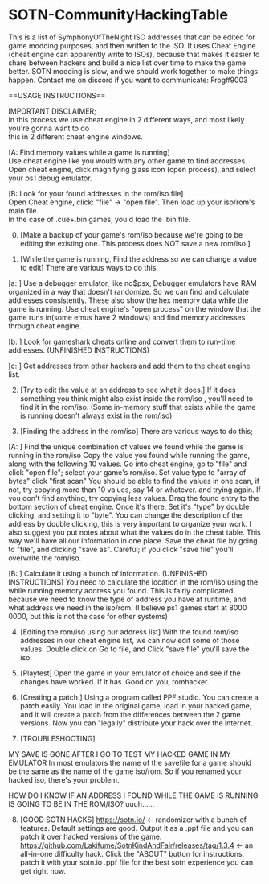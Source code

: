# SOTN-CommunityHackingTable
This is a list of SymphonyOfTheNight ISO addresses that can be edited for game modding purposes, and then written to the ISO.
It uses Cheat Engine (cheat engine can apparently write to ISOs), because that makes it easier to share between hackers and build a nice list over time to make the game better.
SOTN modding is slow, and we should work together to make things happen. Contact me on discord if you want to communicate: Frog#9003



==USAGE INSTRUCTIONS==


 IMPORTANT DISCLAIMER;                                                                              
 In this process we use cheat engine in 2 different ways, and most likely you're gonna want to do   
 this in 2 different cheat engine windows.                                                          
                                                                                                   
                                                                                                   
 [A: Find memory values while a game is running]                                                    
 Use cheat engine like you would with any other game to find addresses.                             
 Open cheat engine, click magnifying glass icon (open process), and select your ps1 debug emulator. 
                                                                                                   
                                                                                                   
 [B: Look for your found addresses in the rom/iso file]                                             
 Open Cheat engine, click: "file" -> "open file". Then load up your iso/rom's main file.            
 In the case of .cue+.bin games, you'd load the .bin file.                                          




0) [Make a backup of your game's rom/iso because we're going to be editing the existing one. This process does NOT save a new rom/iso.]



1) [While the game is running, Find the address so we can change a value to edit]
There are various ways to do this:

[a: 	] Use a debugger emulator, like no$psx, Debugger emulators have RAM organized in a way that doesn't randomize. So we can find and 
        calculate addresses consistently.
        These also show the hex memory data while the game is running.
        Use cheat engine's "open process" on the window that the game
        runs in(some emus have 2 windows) and find memory addresses 
        through cheat engine.

[b: 	] Look for gameshark cheats online and convert them to run-time addresses. (UNFINISHED INSTRUCTIONS)

[c: 	] Get addresses from other hackers and add them to the cheat engine list.



2) [Try to edit the value at an address to see what it does.]
If it does something you think might also exist inside the rom/iso , you'll need to find it in the rom/iso. (Some in-memory stuff that exists while the game is running doesn't always exist in the rom/iso)



3) [Finding the address in the rom/iso]
There are various ways to do this;

[A: 	] Find the unique combination of values we found while the game is running in the rom/iso
		     Copy the value you found while running the game, along with the following 10 values.
		     Go into cheat engine, go to "file" and click "open file"; select your game's rom/iso.
		     Set value type to "array of bytes"
		     click "first scan"
		     You should be able to find the values in one scan, if not, try copying more than 10 values, say 14 or whatever. and trying again. If you don't find 
		     anything, try copying less values.
		     Drag the found entry to the bottom section of cheat engine. Once it's there, Set it's "type" by double clicking, and setting it to "byte".
		     You can change the description of the address by double clicking, this is very important to organize your work. I also suggest you put notes about what the 
		     values do in the cheat table. This way we'll have all our information in one place.
                     Save the cheat file by going to "file", and clicking "save as".
		     Careful; if you click "save file" you'll overwrite the rom/iso.


[B: 	] Calculate it using a bunch of information. (UNFINISHED INSTRUCTIONS)
		     You need to calculate the location in the rom/iso using the while running memory address you found. 
		     This is fairly complicated because we need to know the type of address you have at runtime, and what address we need in the iso/rom. (I believe ps1 games start at 
         8000 0000, but this is not the case for other systems)



4) [Editing the rom/iso using our address list] 
With the found rom/iso addresses in our cheat engine list, we can now edit some of those values. Double click on 
Go to file, and Click "save file" you'll save the iso.

5) [Playtest]
Open the game in your emulator of choice and see if the changes have worked. If it has. Good on you, romhacker.

6) [Creating a patch.]
Using a program called PPF studio. You can create a patch easily. You load in the original game, load in your hacked game, and it will create a patch from the differences between the 2 game versions.
Now you can "legally" distribute your hack over the internet.





7) [TROUBLESHOOTING]

MY SAVE IS GONE AFTER I GO TO TEST MY HACKED GAME IN MY EMULATOR
In most emulators the name of the savefile for a game should be the same as the name of the game iso/rom. So if you renamed your hacked iso, there's your problem.


HOW DO I KNOW IF AN ADDRESS I FOUND WHILE THE GAME IS RUNNING IS GOING TO BE IN THE ROM/ISO?
uuuh......





8) [GOOD SOTN HACKS]
https://sotn.io/   <- randomizer with a bunch of features. Default settings are good. Output it as a .ppf file and you can patch it over hacked versions of the game.
https://github.com/Lakifume/SotnKindAndFair/releases/tag/1.3.4 <- an all-in-one difficulty hack. Click the "ABOUT" button for instructions. patch it with your sotn.io .ppf file for the best sotn experience you can get right now.
